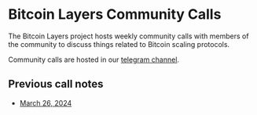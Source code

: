 # Bitcoin Layers Community Calls

The Bitcoin Layers project hosts weekly community calls with members of the community to discuss things related to Bitcoin scaling protocols.

Community calls are hosted in our [telegram channel](https://t.me/+8rv-1I2gkmQ4ZmJh).

## Previous call notes

- [March 26, 2024](https://github.com/bitcoinlayers/community-calls/blob/main/notes/03-27-2024.md)
